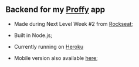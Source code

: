 ## Backend for my [Proffy](https://cassiogroh.github.io/Proffy_web/) app

* Made during Next Level Week #2 from [Rockseat](https://rocketseat.com.br/); <br/>

* Built in Node.js; <br/>

* Currently running on [Heroku](https://www.heroku.com/home)

* Mobile version also available [here](https://github.com/cassiogroh/Proffy_mobile); <br/>